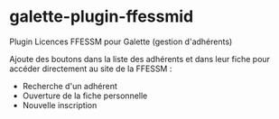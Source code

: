 # galette-plugin-ffessmid
Plugin Licences FFESSM pour Galette (gestion d'adhérents)

Ajoute des boutons dans la liste des adhérents et dans leur fiche pour accéder directement au site de la FFESSM :
- Recherche d'un adhérent
- Ouverture de la fiche personnelle
- Nouvelle inscription
